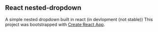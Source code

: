 ## React nested-dropdown
A simple nested dropdown built in react (in devlopment (not stable))
This project was bootstrapped with [Create React App](https://github.com/facebookincubator/create-react-app).

